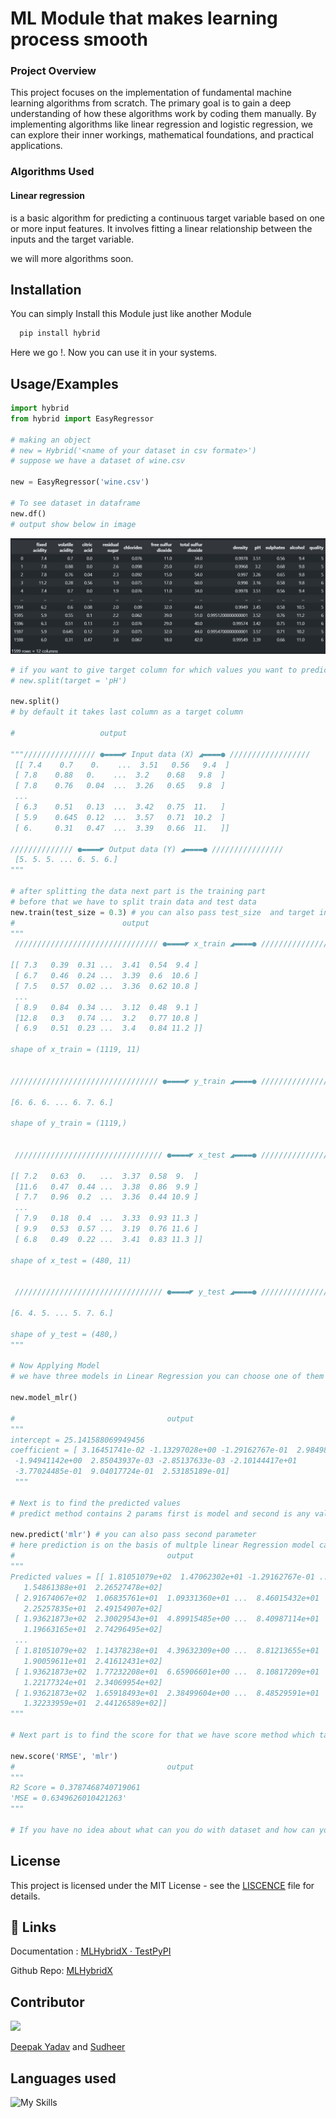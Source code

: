 #  ML Module that makes learning process smooth

### Project Overview
This project focuses on the implementation of fundamental machine learning algorithms from scratch. The primary goal is to gain a deep understanding of how these algorithms work by coding them manually. By implementing algorithms like linear regression and logistic regression, we can explore their inner workings, mathematical foundations, and practical applications.

### Algorithms Used
#### Linear regression 
is a basic algorithm for predicting a continuous target variable based on one or more input features. It involves fitting a linear relationship between the inputs and the target variable.

we will more algorithms soon.


## Installation

You can simply Install this Module just like another Module

```bash
  pip install hybrid
```
Here we go !. Now you can use it in your systems.

## Usage/Examples

```python
import hybrid
from hybrid import EasyRegressor

# making an object
# new = Hybrid('<name of your dataset in csv formate>')
# suppose we have a dataset of wine.csv

new = EasyRegressor('wine.csv')

# To see dataset in dataframe
new.df()
# output show below in image
```
![Alt text](image.png)

```python
# if you want to give target column for which values you want to predict pass the target parameter inside split() method
# new.split(target = 'pH')

new.split()
# by default it takes last column as a target column

#                   output

"""//////////////// ●▬▬▬▬◤ Input data (X) ◢▬▬▬▬● //////////////////
 [[ 7.4    0.7    0.    ...  3.51   0.56   9.4  ]
 [ 7.8    0.88   0.    ...  3.2    0.68   9.8  ]
 [ 7.8    0.76   0.04  ...  3.26   0.65   9.8  ]
 ...
 [ 6.3    0.51   0.13  ...  3.42   0.75  11.   ]
 [ 5.9    0.645  0.12  ...  3.57   0.71  10.2  ]
 [ 6.     0.31   0.47  ...  3.39   0.66  11.   ]]

////////////// ●▬▬▬▬◤ Output data (Y) ◢▬▬▬▬● ////////////////
 [5. 5. 5. ... 6. 5. 6.]
"""

# after splitting the data next part is the training part 
# before that we have to split train data and test data
new.train(test_size = 0.3) # you can also pass test_size  and target in train , by default it runs on 0.2
#                        output 
""" 
 //////////////////////////////// ●▬▬▬▬◤ x_train ◢▬▬▬▬● //////////////////////////////

[[ 7.3   0.39  0.31 ...  3.41  0.54  9.4 ]
 [ 6.7   0.46  0.24 ...  3.39  0.6  10.6 ]
 [ 7.5   0.57  0.02 ...  3.36  0.62 10.8 ]
 ...
 [ 8.9   0.84  0.34 ...  3.12  0.48  9.1 ]
 [12.8   0.3   0.74 ...  3.2   0.77 10.8 ]
 [ 6.9   0.51  0.23 ...  3.4   0.84 11.2 ]]

shape of x_train = (1119, 11)


///////////////////////////////// ●▬▬▬▬◤ y_train ◢▬▬▬▬● /////////////////////////////

[6. 6. 6. ... 6. 7. 6.]

shape of y_train = (1119,)


 ///////////////////////////////// ●▬▬▬▬◤ x_test ◢▬▬▬▬● //////////////////////////////

[[ 7.2   0.63  0.   ...  3.37  0.58  9.  ]
 [11.6   0.47  0.44 ...  3.38  0.86  9.9 ]
 [ 7.7   0.96  0.2  ...  3.36  0.44 10.9 ]
 ...
 [ 7.9   0.18  0.4  ...  3.33  0.93 11.3 ]
 [ 9.9   0.53  0.57 ...  3.19  0.76 11.6 ]
 [ 6.8   0.49  0.22 ...  3.41  0.83 11.3 ]]

shape of x_test = (480, 11)


 ///////////////////////////////// ●▬▬▬▬◤ y_test ◢▬▬▬▬● //////////////////////////////

[6. 4. 5. ... 5. 7. 6.]

shape of y_test = (480,)
"""

# Now Applying Model
# we have three models in Linear Regression you can choose one of them according to your data set , i go for Multiple Linear Regression Model --> *** model_mlr ***

new.model_mlr()

#                                  output
"""
intercept = 25.141588069949456
coefficient = [ 3.16451741e-02 -1.13297028e+00 -1.29162767e-01  2.98498912e-02
 -1.94941142e+00  2.85043937e-03 -2.85137633e-03 -2.10144417e+01
 -3.77024485e-01  9.04017724e-01  2.53185189e-01]
 """

# Next is to find the predicted values
# predict method contains 2 params first is model and second is any value on which more values will be predicted second parameter is optional

new.predict('mlr') # you can also pass second parameter 
# here prediction is on the basis of multple linear Regression model called ---> mlr
#                                  output
"""  
Predicted values = [[ 1.81051079e+02  1.47062302e+01 -1.29162767e-01 ...  8.43501273e+01
   1.54861388e+01  2.26527478e+02]
 [ 2.91674067e+02  1.06835761e+01  1.09331360e+01 ...  8.46015432e+01
   2.25257835e+01  2.49154907e+02]
 [ 1.93621873e+02  2.30029543e+01  4.89915485e+00 ...  8.40987114e+01
   1.19663165e+01  2.74296495e+02]
 ...
 [ 1.81051079e+02  1.14378238e+01  4.39632309e+00 ...  8.81213655e+01
   1.90059611e+01  2.41612431e+02]
 [ 1.93621873e+02  1.77232208e+01  6.65906601e+00 ...  8.10817209e+01
   1.22177324e+01  2.34069954e+02]
 [ 1.93621873e+02  1.65918493e+01  2.38499604e+00 ...  8.48529591e+01
   1.32233959e+01  2.44126589e+02]]
"""

# Next part is to find the score for that we have score method which takes 2 params first is which type of score you want to find and second is model name

new.score('RMSE', 'mlr') 
#                                  output
"""
R2 Score = 0.3787468740719061
'MSE = 0.6349626010421263'
"""

# If you have no idea about what can you do with dataset and how can you apply train, models etc for that you can pass default parameter inside EasyRegressor on running that you will get the whole idea about any model.
```


## License

This project is licensed under the MIT License - see the <u>[LISCENCE</u>](Liscence.txt) file for details.

## 🔗 Links

Documentation : [
MLHybridX · TestPyPI
](https://test.pypi.org/project/MLHybridX/1.5.0/)

Github Repo: [MLHybridX](https://github.com/sudheer0071/MLHybridX)


## Contributor
![](https://skillicons.dev/icons?i=github)

[Deepak Yadav](https://github.com/nero58)  and [Sudheer](https://github.com/sudheer0071)


## Languages used 
![My Skills](https://skillicons.dev/icons?i=py,git)